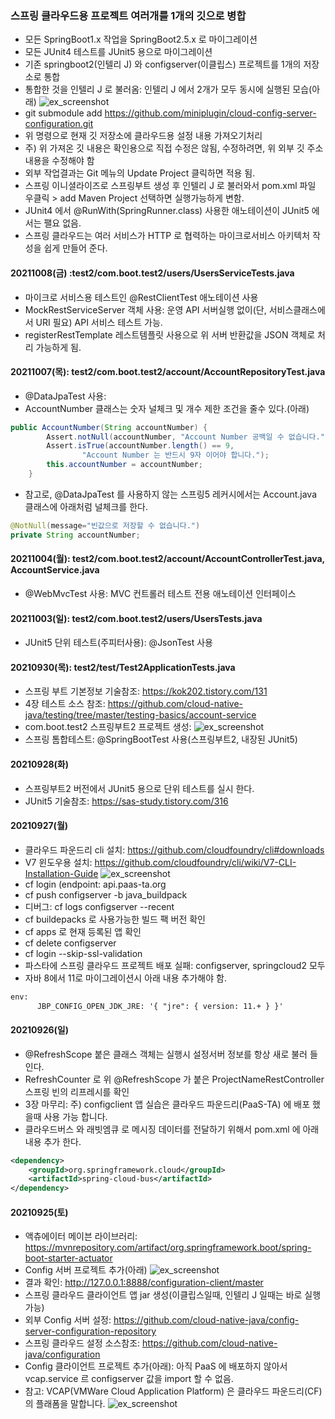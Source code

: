 ### 스프링 클라우드용 프로젝트 여러개를 1개의 깃으로 병합
- 모든 SpringBoot1.x 작업을 SpringBoot2.5.x 로 마이그레이션
- 모든 JUnit4 테스트를 JUnit5 용으로 마이그레이션
- 기존 springboot2(인텔리 J) 와 configserver(이클립스) 프로젝트를 1개의 저장소로 통합
- 통합한 것을 인텔리 J 로 불러옴: 인텔리 J 에서 2개가 모두 동시에 실행된 모습(아래)
  ![ex_screenshot](./README/img.png)
- git submodule add https://github.com/miniplugin/cloud-config-server-configuration.git
- 위 명령으로 현재 깃 저장소에 클라우드용 설정 내용 가져오기처리
- 주) 위 가져온 깃 내용은 확인용으로 직접 수정은 않됨, 수정하려면, 위 외부 깃 주소내용을 수정해야 함
- 외부 작업결과는 Git 메뉴의 Update Project 클릭하면 적용 됨.
- 스프링 이니셜라이즈로 스프링부트 생성 후 인텔리 J 로 불러와서 pom.xml 파일 우클릭 > add Maven Project 선택하면 실행가능하게 변함.
- JUnit4 에서 @RunWith(SpringRunner.class) 사용한 애노테이션이 JUnit5 에서는 팰요 없음.
- 스프링 클라우드는 여러 서비스가 HTTP 로 협력하는 마이크로서비스 아키텍처 작성을 쉽게 만들어 준다.

#### 20211008(금) :test2/com.boot.test2/users/UsersServiceTests.java
- 마이크로 서비스용 테스트인 @RestClientTest 애노테이션 사용
- MockRestServiceServer 객체 사용: 운영 API 서버실행 없이(단, 서비스클래스에서 URI 필요) API 서비스 테스트 가능.
- registerRestTemplate 레스트템플릿 사용으로 위 서버 반환값을 JSON 객체로 처리 가능하게 됨.

#### 20211007(목): test2/com.boot.test2/account/AccountRepositoryTest.java
- @DataJpaTest 사용:
- AccountNumber 클래스는 숫자 널체크 및 개수 제한 조건을 줄수 있다.(아래)
```java
public AccountNumber(String accountNumber) {
        Assert.notNull(accountNumber, "Account Number 공백일 수 없습니다.");
        Assert.isTrue(accountNumber.length() == 9,
                "Account Number 는 반드시 9자 이어야 합니다.");
        this.accountNumber = accountNumber;
    }
```
- 참고로, @DataJpaTest 를 사용하지 않는 스프링5 레커시에서는 Account.java 클래스에 아래처럼 널체크를 한다.
```java
@NotNull(message="빈값으로 저장할 수 없습니다.")
private String accountNumber;
```

#### 20211004(월): test2/com.boot.test2/account/AccountControllerTest.java, AccountService.java
- @WebMvcTest 사용: MVC 컨트롤러 테스트 전용 애노테이션 인터페이스

#### 20211003(일): test2/com.boot.test2/users/UsersTests.java
- JUnit5 단위 테스트(주피터사용): @JsonTest 사용 

#### 20210930(목): test2/test/Test2ApplicationTests.java
- 스프링 부트 기본정보 기술참조: https://kok202.tistory.com/131
- 4장 테스트 소스 참조: https://github.com/cloud-native-java/testing/tree/master/testing-basics/account-service
- com.boot.test2 스프링부트2 프로젝트 생성:
  ![ex_screenshot](./README/img_2.png)
- 스프링 톰합테스트: @SpringBootTest 사용(스프링부트2, 내장된 JUnit5)

#### 20210928(화)
- 스프링부트2 버전에서 JUnit5 용으로 단위 테스트를 실시 한다.
- JUnit5 기술참조: https://sas-study.tistory.com/316

#### 20210927(월)
- 클라우드 파운드리 cli 설치: https://github.com/cloudfoundry/cli#downloads
- V7 윈도우용 설치: https://github.com/cloudfoundry/cli/wiki/V7-CLI-Installation-Guide
  ![ex_screenshot](./README/springcloud6.jpg)
- cf login (endpoint: api.paas-ta.org
- cf push configserver -b java_buildpack
- 디버그: cf logs configserver --recent
- cf buildepacks 로 사용가능한 빌드 팩 버전 확인
- cf apps 로 현재 등록된 앱 확인
- cf delete configserver
- cf login --skip-ssl-validation
- 파스타에 스프링 클라우드 프로젝트 배포 실패: configserver, springcloud2 모두
- 자바 8에서 11로 마이그레이션시 아래 내용 추가해야 함.
```xml
env:
      JBP_CONFIG_OPEN_JDK_JRE: '{ "jre": { version: 11.+ } }'
```

#### 20210926(일)
- @RefreshScope 붙은 클래스 객체는 실행시 설정서버 정보를 항상 새로 불러 들인다.
- RefreshCounter 로 위 @RefreshScope 가 붙은 ProjectNameRestController 스프링 빈의 리프레시를 확인
- 3장 마무리: 주) configclient 앱 실습은 클라우드 파운드리(PaaS-TA) 에 배포 했을때 사용 가능 합니다.
- 클라우드버스 와 래빗엠큐 로 메시징 데이터를 전달하기 위해서 pom.xml 에 아래 내용 추가 한다.
```xml
<dependency>
    <groupId>org.springframework.cloud</groupId>
    <artifactId>spring-cloud-bus</artifactId>
</dependency>
```

#### 20210925(토)
- 액츄에이터 메이븐 라이브러리: https://mvnrepository.com/artifact/org.springframework.boot/spring-boot-starter-actuator
- Config 서버 프로젝트 추가(아래)
  ![ex_screenshot](./README/springcloud5.jpg)
- 결과 확인: http://127.0.0.1:8888/configuration-client/master
- 스프링 클라우드 클라이언트 앱 jar 생성(이클립스일때, 인텔리 J 일때는 바로 실행 가능)
- 외부 Config 서버 설정: https://github.com/cloud-native-java/config-server-configuration-repository
- 스프링 클라우드 설정 소스참조: https://github.com/cloud-native-java/configuration
- Config 클라이언트 프로젝트 추가(아래): 아직 PaaS 에 배포하지 않아서 vcap.service 르 configserver 값을 import 할 수 없음.
- 참고: VCAP(VMWare Cloud Application Platform) 은 클라우드 파운드리(CF) 의 플래폼을 말합니다.
  ![ex_screenshot](./README/img_1.png)
